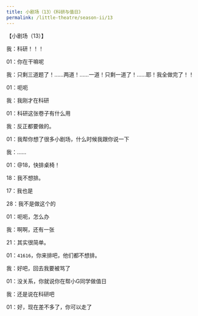 ```yaml
---
title: 小剧场（13）《科研与值日》
permalink: /little-theatre/season-ii/13
---
```


【小剧场（13）】

我：科研！！！

01：你在干嘛呢

我：只剩三道题了！……两道！……一道！只剩一道了！……耶！我全做完了！！

01：呃呃

我：我刚才在科研

01：科研这张卷子有什么用

我：反正都要做的。

01：我帮你想了很多小剧场，什么时候我跟你说一下

我：……

01：@18，快排桌椅！

18：我不想排。

17：我也是

28：我不是做这个的

01：呃呃，怎么办

我：啊啊，还有一张

21：其实很简单。

01：`41616`，你来排吧，他们都不想排。

我：好吧，回去我要被骂了

01：没关系，你就说你在帮小G同学做值日

我：还是说在科研吧

01：好，现在差不多了，你可以走了
